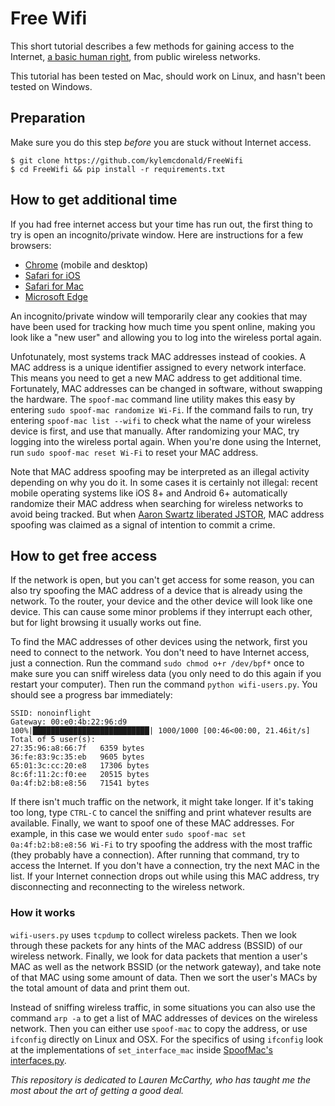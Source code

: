 # Free Wifi

This short tutorial describes a few methods for gaining access to the Internet, [a basic human right](https://en.wikipedia.org/wiki/Right_to_Internet_access#2011:_UN_Special_Rapporteur_report), from public wireless networks.

This tutorial has been tested on Mac, should work on Linux, and hasn't been tested on Windows.

## Preparation

Make sure you do this step *before* you are stuck without Internet access.

```
$ git clone https://github.com/kylemcdonald/FreeWifi
$ cd FreeWifi && pip install -r requirements.txt
```

## How to get additional time

If you had free internet access but your time has run out, the first thing to try is open an incognito/private window. Here are instructions for a few browsers:

* [Chrome](https://support.google.com/chrome/answer/95464?source=gsearch&hl=en) (mobile and desktop)
* [Safari for iOS](https://support.apple.com/en-us/HT203036)
* [Safari for Mac](https://support.apple.com/kb/ph21413?locale=en_US)
* [Microsoft Edge](https://support.microsoft.com/en-us/instantanswers/34b9a3a6-68bc-510b-2a9e-833107495ee5/browse-inprivate-in-microsoft-edge)

An incognito/private window will temporarily clear any cookies that may have been used for tracking how much time you spent online, making you look like a "new user" and allowing you to log into the wireless portal again.

Unfotunately, most systems track MAC addresses instead of cookies. A MAC address is a unique identifier assigned to every network interface. This means you need to get a new MAC address to get additional time. Fortunately, MAC addresses can be changed in software, without swapping the hardware. The `spoof-mac` command line utility makes this easy by entering `sudo spoof-mac randomize Wi-Fi`. If the command fails to run, try entering `spoof-mac list --wifi` to check what the name of your wireless device is first, and use that manually. After randomizing your MAC, try logging into the wireless portal again. When you're done using the Internet, run `sudo spoof-mac reset Wi-Fi` to reset your MAC address.

Note that MAC address spoofing may be interpreted as an illegal activity depending on why you do it. In some cases it is certainly not illegal: recent mobile operating systems like iOS 8+ and Android 6+ automatically randomize their MAC address when searching for wireless networks to avoid being tracked. But when [Aaron Swartz liberated JSTOR](https://en.wikipedia.org/wiki/MAC_spoofing#Controversy), MAC address spoofing was claimed as a signal of intention to commit a crime.

## How to get free access

If the network is open, but you can't get access for some reason, you can also try spoofing the MAC address of a device that is already using the network. To the router, your device and the other device will look like one device. This can cause some minor problems if they interrupt each other, but for light browsing it usually works out fine.

To find the MAC addresses of other devices using the network, first you need to connect to the network. You don't need to have Internet access, just a connection. Run the command `sudo chmod o+r /dev/bpf*` once to make sure you can sniff wireless data (you only need to do this again if you restart your computer). Then run the command `python wifi-users.py`. You should see a progress bar immediately:

```
SSID: nonoinflight
Gateway: 00:e0:4b:22:96:d9
100%|██████████████████████████| 1000/1000 [00:46<00:00, 21.46it/s]
Total of 5 user(s):
27:35:96:a8:66:7f	6359 bytes
36:fe:83:9c:35:eb	9605 bytes
65:01:3c:cc:20:e8	17306 bytes
8c:6f:11:2c:f0:ee	20515 bytes
0a:4f:b2:b8:e8:56	71541 bytes
```

If there isn't much traffic on the network, it might take longer. If it's taking too long, type `CTRL-C` to cancel the sniffing and print whatever results are available. Finally, we want to spoof one of these MAC addresses. For example, in this case we would enter `sudo spoof-mac set 0a:4f:b2:b8:e8:56 Wi-Fi` to try spoofing the address with the most traffic (they probably have a connection). After running that command, try to access the Internet. If you don't have a connection, try the next MAC in the list. If your Internet connection drops out while using this MAC address, try disconnecting and reconnecting to the wireless network.

### How it works

`wifi-users.py` uses `tcpdump` to collect wireless packets. Then we look through these packets for any hints of the MAC address (BSSID) of our wireless network. Finally, we look for data packets that mention a user's MAC as well as the network BSSID (or the network gateway), and take note of that MAC using some amount of data. Then we sort the user's MACs by the total amount of data and print them out.

Instead of sniffing wireless traffic, in some situations you can also use the command `arp -a` to get a list of MAC addresses of devices on the wireless network. Then you can either use `spoof-mac` to copy the address, or use `ifconfig` directly on Linux and OSX. For the specifics of using `ifconfig` look at the implementations of `set_interface_mac` inside [SpoofMac's interfaces.py](https://github.com/feross/SpoofMAC/blob/master/spoofmac/interface.py).

*This repository is dedicated to Lauren McCarthy, who has taught me the most about the art of getting a good deal.*